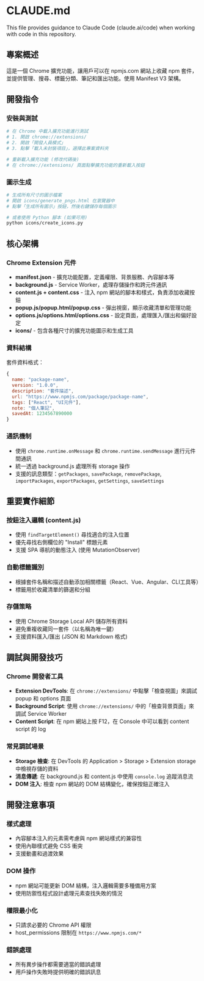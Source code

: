 # CLAUDE.md

This file provides guidance to Claude Code (claude.ai/code) when working with code in this repository.

## 專案概述

這是一個 Chrome 擴充功能，讓用戶可以在 npmjs.com 網站上收藏 npm 套件，並提供管理、搜尋、標籤分類、筆記和匯出功能。使用 Manifest V3 架構。

## 開發指令

### 安裝與測試
```bash
# 在 Chrome 中載入擴充功能進行測試
# 1. 開啟 chrome://extensions/
# 2. 開啟「開發人員模式」
# 3. 點擊「載入未封裝項目」，選擇此專案資料夾

# 重新載入擴充功能 (修改代碼後)
# 在 chrome://extensions/ 頁面點擊擴充功能的重新載入按鈕
```

### 圖示生成
```bash
# 生成所有尺寸的圖示檔案
# 開啟 icons/generate_pngs.html 在瀏覽器中
# 點擊「生成所有圖示」按鈕，然後右鍵儲存每個圖示

# 或者使用 Python 腳本 (如果可用)
python icons/create_icons.py
```

## 核心架構

### Chrome Extension 元件
- **manifest.json** - 擴充功能配置，定義權限、背景服務、內容腳本等
- **background.js** - Service Worker，處理存儲操作和跨元件通訊
- **content.js + content.css** - 注入 npm 網站的腳本和樣式，負責添加收藏按鈕
- **popup.js/popup.html/popup.css** - 彈出視窗，顯示收藏清單和管理功能
- **options.js/options.html/options.css** - 設定頁面，處理匯入/匯出和偏好設定
- **icons/** - 包含各種尺寸的擴充功能圖示和生成工具

### 資料結構
套件資料格式：
```javascript
{
  name: "package-name",
  version: "1.0.0", 
  description: "套件描述",
  url: "https://www.npmjs.com/package/package-name",
  tags: ["React", "UI元件"],
  note: "個人筆記",
  savedAt: 1234567890000
}
```

### 通訊機制
- 使用 `chrome.runtime.onMessage` 和 `chrome.runtime.sendMessage` 進行元件間通訊
- 統一透過 background.js 處理所有 storage 操作
- 支援的訊息類型：`getPackages`, `savePackage`, `removePackage`, `importPackages`, `exportPackages`, `getSettings`, `saveSettings`

## 重要實作細節

### 按鈕注入邏輯 (content.js)
- 使用 `findTargetElement()` 尋找適合的注入位置
- 優先尋找右側欄位的 "Install" 標題元素
- 支援 SPA 導航的動態注入 (使用 MutationObserver)

### 自動標籤識別
- 根據套件名稱和描述自動添加相關標籤（React、Vue、Angular、CLI工具等）
- 標籤用於收藏清單的篩選和分組

### 存儲策略
- 使用 Chrome Storage Local API 儲存所有資料
- 避免重複收藏同一套件（以名稱為唯一鍵）
- 支援資料匯入/匯出 (JSON 和 Markdown 格式)

## 調試與開發技巧

### Chrome 開發者工具
- **Extension DevTools**: 在 `chrome://extensions/` 中點擊「檢查視圖」來調試 popup 和 options 頁面
- **Background Script**: 使用 `chrome://extensions/` 中的「檢查背景頁面」來調試 Service Worker
- **Content Script**: 在 npm 網站上按 F12，在 Console 中可以看到 content script 的 log

### 常見調試場景
- **Storage 檢查**: 在 DevTools 的 Application > Storage > Extension storage 中檢視存儲的資料
- **消息傳遞**: 在 background.js 和 content.js 中使用 `console.log` 追蹤消息流
- **DOM 注入**: 檢查 npm 網站的 DOM 結構變化，確保按鈕正確注入

## 開發注意事項

### 樣式處理
- 內容腳本注入的元素需考慮與 npm 網站樣式的兼容性
- 使用內聯樣式避免 CSS 衝突
- 支援動畫和過渡效果

### DOM 操作
- npm 網站可能更新 DOM 結構，注入邏輯需要多種備用方案
- 使用防禦性程式設計處理元素查找失敗的情況

### 權限最小化
- 只請求必要的 Chrome API 權限
- host_permissions 限制在 `https://www.npmjs.com/*`

### 錯誤處理
- 所有異步操作都需要適當的錯誤處理
- 用戶操作失敗時提供明確的錯誤訊息